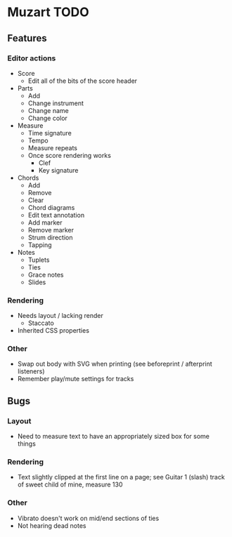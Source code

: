<!-- markdownlint-disable-file MD024 -->

# Muzart TODO

## Features

### Editor actions

- Score
  - Edit all of the bits of the score header
- Parts
  - Add
  - Change instrument
  - Change name
  - Change color
- Measure
  - Time signature
  - Tempo
  - Measure repeats
  - Once score rendering works
    - Clef
    - Key signature
- Chords
  - Add
  - Remove
  - Clear
  - Chord diagrams
  - Edit text annotation
  - Add marker
  - Remove marker
  - Strum direction
  - Tapping
- Notes
  - Tuplets
  - Ties
  - Grace notes
  - Slides

### Rendering

- Needs layout / lacking render
  - Staccato
- Inherited CSS properties

### Other

- Swap out body with SVG when printing (see beforeprint / afterprint listeners)
- Remember play/mute settings for tracks

## Bugs

### Layout

- Need to measure text to have an appropriately sized box for some things

### Rendering

- Text slightly clipped at the first line on a page; see Guitar 1 (slash) track of sweet child of mine, measure 130

### Other

- Vibrato doesn't work on mid/end sections of ties
- Not hearing dead notes
